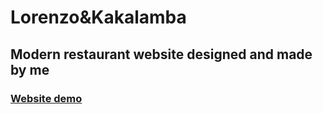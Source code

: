 # Lorenzo&Kakalamba

## Modern restaurant website designed and made by me

### [Website demo](https://nanibyte.github.io/Lorenzo-Kakalamba/)

